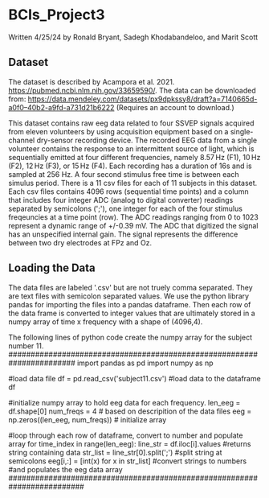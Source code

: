 # BCIs_Project3
Written 4/25/24 by Ronald Bryant, Sadegh Khodabandeloo, and Marit Scott 

## Dataset
The dataset is described by Acampora et al. 2021. https://pubmed.ncbi.nlm.nih.gov/33659590/. 
The data can be downloaded from: https://data.mendeley.com/datasets/px9dpkssy8/draft?a=7140665d-a0f0–40b2-a9fd-a731d21b6222   (Requires an account to download.)

This dataset contains raw eeg data related to four SSVEP signals acquired from eleven volunteers by using acquisition equipment based on a single-channel dry-sensor recording device. The recorded EEG data from a single volunteer contains the response to an intermittent source of light, which is sequentially emitted at four different frequencies, namely 8.57 Hz (F1), 10 Hz (F2), 12 Hz (F3), or 15 Hz (F4). Each recording has a duration of 16s and is sampled at 256 Hz. A four second stimulus free time is between each simulus period. There is a 11 csv files for each of 11 subjects in this dataset. Each csv files contains 4096 rows (sequential time points) and a column that includes four integer ADC (analog to digital converter) readings separated by semicolons (';'), one integer for each of the four stimulus freqeuncies at a time point (row).  The ADC readings ranging from 0 to 1023 represent a dynamic range of +/-0.39 mV.  The  ADC that digitized the signal has an unspecified internal gain.  The signal represents the difference between two dry electrodes at FPz and Oz.

## Loading the Data
The data files are labeled '.csv' but are not truely comma separated.  They are text files with semicolon separated values.  We use the python library pandas for importing the files into a pandas dataframe. Then each row of the data frame is converted to integer values that are ultimately stored in a numpy array of time x frequency with a shape of (4096,4).

The following lines of python code create the numpy array for the subject number 11.
#######################################################################
import pandas as pd
import numpy as np

#load data file
df = pd.read_csv('subject11.csv') #load data to the dataframe df

#initialize numpy array to hold eeg data for each frequency. 
len_eeg = df.shape[0]
num_freqs = 4       # based on descripition of the data files
eeg = np.zeros((len_eeg, num_freqs)) # initialize array 

#loop through each row of dataframe, convert to number and populate array
for time_index in range(len_eeg): 
    line_str = df.iloc[i].values  #returns string containing data
    str_list = line_str[0].split(';')  #split string at semicolons
    eeg[i,:] = [int(x) for x in str_list] #convert strings to numbers
                                            #and populates the eeg data array 
#########################################################################
